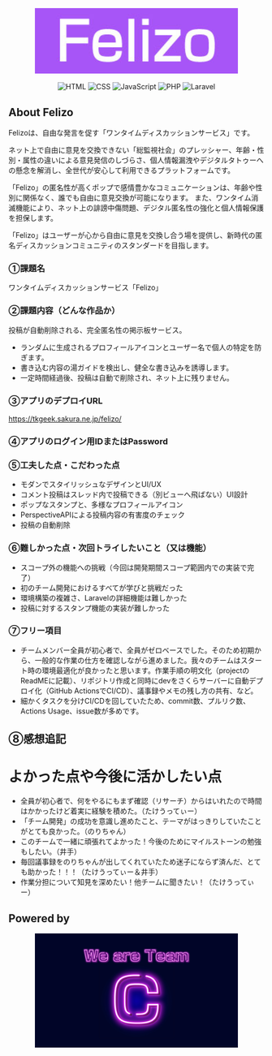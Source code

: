 <p align="center"><a href="https://tkgeek.sakura.ne.jp/felizo/" target="_blank"><img src="https://github.com/TeamC-by-TNI/Felizo/blob/main/public/felizo.jpg?raw=true" width="400" alt="Felizo"></a></p>

<p align="center">
  <img src="https://img.shields.io/badge/HTML5-%23E34F26.svg?style=for-the-badge&logo=html5&logoColor=white" alt="HTML">
  <img src="https://img.shields.io/badge/CSS3-%231572B6.svg?style=for-the-badge&logo=css3&logoColor=white" alt="CSS">
  <img src="https://img.shields.io/badge/JavaScript-%23F7DF1E.svg?style=for-the-badge&logo=javascript&logoColor=black" alt="JavaScript">
  <img src="https://img.shields.io/badge/PHP-%23777BB4.svg?style=for-the-badge&logo=php&logoColor=white" alt="PHP">
  <img src="https://img.shields.io/badge/Laravel-%23777BB4.svg?style=for-the-badge&logo=Laravel&logoColor=pink" alt="Laravel">
</p>

## About Felizo

Felizoは、自由な発言を促す「ワンタイムディスカッションサービス」です。

ネット上で自由に意見を交換できない「総監視社会」のプレッシャー、年齢・性別・属性の違いによる意見発信のしづらさ、個人情報漏洩やデジタルタトゥーへの懸念を解消し、全世代が安心して利用できるプラットフォームです。

「Felizo」の匿名性が高くポップで感情豊かなコミュニケーションは、年齢や性別に関係なく、誰でも自由に意見交換が可能になります。
また、ワンタイム消滅機能により、ネット上の誹謗中傷問題、デジタル匿名性の強化と個人情報保護を担保します。

「Felizo」はユーザーが心から自由に意見を交換し合う場を提供し、新時代の匿名ディスカッションコミュニティのスタンダードを目指します。


### ①課題名
ワンタイムディスカッションサービス「Felizo」

### ②課題内容（どんな作品か）
投稿が自動削除される、完全匿名性の掲示板サービス。
- ランダムに生成されるプロフィールアイコンとユーザー名で個人の特定を防ぎます。
- 書き込む内容の湯ガイドを検出し、健全な書き込みを誘導します。
- 一定時間経過後、投稿は自動で削除され、ネット上に残りません。
### ③アプリのデプロイURL
https://tkgeek.sakura.ne.jp/felizo/

### ④アプリのログイン用IDまたはPassword

### ⑤工夫した点・こだわった点
- モダンでスタイリッシュなデザインとUI/UX
- コメント投稿はスレッド内で投稿できる（別ビューへ飛ばない）UI設計
- ポップなスタンプと、多様なプロフィールアイコン
- PerspectiveAPIによる投稿内容の有害度のチェック
- 投稿の自動削除

### ⑥難しかった点・次回トライしたいこと（又は機能）
- スコープ外の機能への挑戦（今回は開発期間スコープ範囲内での実装で完了）
- 初のチーム開発におけるすべてが学びと挑戦だった
- 環境構築の複雑さ、Laravelの詳細機能は難しかった
- 投稿に対するスタンプ機能の実装が難しかった

### ⑦フリー項目
- チームメンバー全員が初心者で、全員がゼロベースでした。そのため初期から、一般的な作業の仕方を確認しながら進めました。我々のチームはスタート時の環境最適化が良かったと思います。作業手順の明文化（projectのReadMEに記載）、リポジトリ作成と同時にdevをさくらサーバーに自動デプロイ化（GitHub ActionsでCI/CD）、議事録やメモの残し方の共有、など。
- 細かくタスクを分けCI/CDを回していたため、commit数、プルリク数、Actions Usage、issue数が多めです。

## ⑧感想追記
# よかった点や今後に活かしたい点
- 全員が初心者で、何をやるにもまず確認（リサーチ）からはいれたので時間はかかったけど着実に経験を積めた。（たけうってぃー）
- 「チーム開発」の成功を意識し進めたこと、テーマがはっきりしていたことがとても良かった。（のりちゃん）
- このチームで一緒に頑張れてよかった！今後のためにマイルストーンの勉強もしたい。（井手）
- 毎回議事録をのりちゃんが出してくれていたため迷子にならず済んだ、とても助かった！！！（たけうってぃー＆井手）
- 作業分担について知見を深めたい！他チームに聞きたい！（たけうってぃー）

## Powered by
<p align="center"><a href="https://tkgeek.sakura.ne.jp/felizo/" target="_blank"><img src="https://github.com/TeamC-by-TNI/Felizo/blob/main/public/teamC-logo.jpg?raw=true" width="400" alt="teamC"></a></p>
